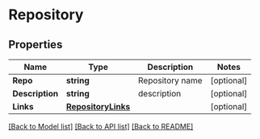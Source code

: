 # Repository

## Properties

Name | Type | Description | Notes
------------ | ------------- | ------------- | -------------
**Repo** | **string** | Repository name | [optional] 
**Description** | **string** | description | [optional] 
**Links** | [**RepositoryLinks**](Repository__links.md) |  | [optional] 

[[Back to Model list]](../README.md#documentation-for-models) [[Back to API list]](../README.md#documentation-for-api-endpoints) [[Back to README]](../README.md)


